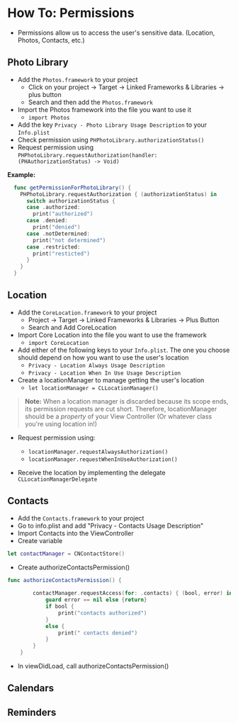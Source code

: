 # How To: Permissions

+ Permissions allow us to access the user's sensitive data. (Location, Photos, Contacts, etc.)

## Photo Library 

+ Add the `Photos.framework` to your project
	+ Click on your project -> Target -> Linked Frameworks & Libraries -> plus button
	+ Search and then add the `Photos.framework`
+ Import the Photos framework into the file you want to use it
	+ `import Photos`
+ Add the key `Privacy - Photo Library Usage Description` to your `Info.plist`
+ Check permission using `PHPhotoLibrary.authorizationStatus()`
+ Request permission using `PHPhotoLibrary.requestAuthorization(handler: (PHAuthorizationStatus) -> Void)`

**Example:**

```swift
  func getPermissionForPhotoLibrary() {
    PHPhotoLibrary.requestAuthorization { (authorizationStatus) in
      switch authorizationStatus {
      case .authorized:
        print("authorized")
      case .denied:
        print("denied")
      case .notDetermined:
        print("not determined")
      case .restricted:
        print("resticted")
      }
    }  
  }
```  

## Location

+ Add the `CoreLocation.framework` to your project
	+ Project -> Target -> Linked Frameworks & Libraries -> Plus Button
	+ Search and Add CoreLocation
+  Import Core Location into the file you want to use the framework
	+ `import CoreLocation`
+ Add either of the following keys to your `Info.plist`. The one you choose should depend on how you want to use the user's location
	+ `Privacy - Location Always Usage Description`
	+ `Privacy - Location When In Use Usage Description`
+ Create a locationManager to manage getting the user's location
	+ `let locationManager = CLLocationManager()`

> **Note:** When a location manager is discarded because its scope ends, its permission requests are cut short. Therefore, locationManager should be a *property* of your View Controller (Or whatever class you're using location in!) 

+ Request permission using:
	+ `locationManager.requestAlwaysAuthorization()`
	+ `locationManager.requestWhenInUseAuthorization()` 

+ Receive the location by implementing the delegate `CLLocationManagerDelegate`

## Contacts
+ Add the `Contacts.framework` to your project 
+ Go to info.plist and add "Privacy - Contacts Usage Description"
+ Import Contacts into the ViewController
+ Create variable 

```swift
let contactManager = CNContactStore()  
```
+ Create authorizeContactsPermission()


```swift
func authorizeContactsPermission() {
        
        contactManager.requestAccess(for: .contacts) { (bool, error) in
            guard error == nil else {return}
            if bool {
                print("contacts authorized")
            }
            else {
                print(" contacts denied")
            }
        }
    }
```
+ In viewDidLoad, call authorizeContactsPermission()


## Calendars


## Reminders

